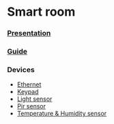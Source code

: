 <h1>Smart room</h3>
<a href="https://s3.eu-central-1.amazonaws.com/eliftech.iot.wiki/AWS.IoT.Smart.Home.2.pptx"><h3>Presentation</h3></a>
<a href="http://ec2-35-157-99-97.eu-central-1.compute.amazonaws.com/"><h3>Guide</h3></a>
<h3>Devices</h3>
<ul>
<li><a href="ethernet">Ethernet</a></li>
<li><a href="keypad">Keypad</a></li>
<li><a href="light">Light sensor</a></li>
<li><a href="pir">Pir sensor</a></li>
<li><a href="temperature">Temperature & Humidity sensor</a></li>
</ul>